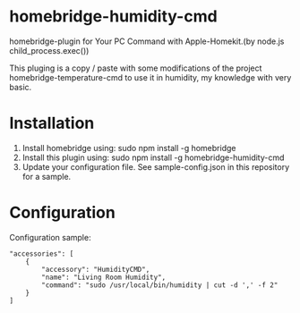 # homebridge-humidity-cmd
homebridge-plugin for Your PC Command with Apple-Homekit.(by node.js child_process.exec())

This pluging is a copy / paste with some modifications of the project homebridge-temperature-cmd to use it in humidity, my knowledge with very basic.

# Installation

1. Install homebridge using: sudo npm install -g homebridge
2. Install this plugin using: sudo npm install -g homebridge-humidity-cmd
3. Update your configuration file. See sample-config.json in this repository for a sample.

# Configuration

Configuration sample:

```
"accessories": [
    {
        "accessory": "HumidityCMD",
        "name": "Living Room Humidity",
        "command": "sudo /usr/local/bin/humidity | cut -d ',' -f 2"
    }
]
